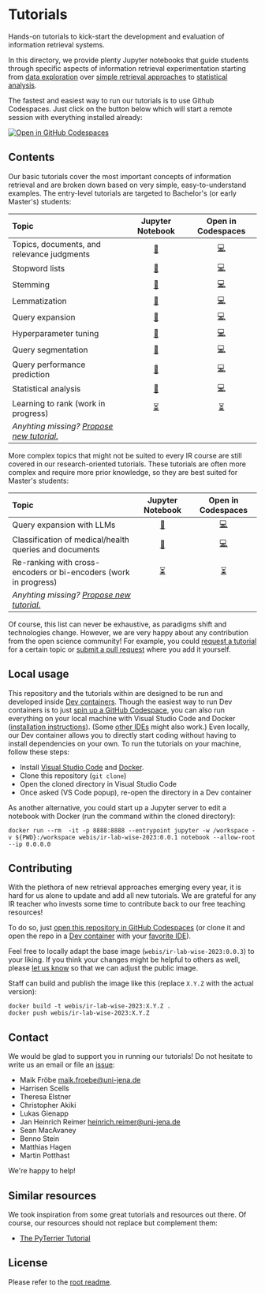 # Tutorials

Hands-on tutorials to kick-start the development and evaluation of information retrieval systems.

In this directory, we provide plenty Jupyter notebooks that guide students through specific aspects of information retrieval experimentation starting from [data exploration](#TODO) over [simple retrieval approaches](#TODO) to [statistical analysis](#TODO).

The fastest and easiest way to run our tutorials is to use Github Codespaces. Just click on the button below which will start a remote session with everything installed already:

[![Open in GitHub Codespaces](https://github.com/codespaces/badge.svg)](https://github.com/codespaces/new/tira-io/teaching-ir-with-shared-tasks?quickstart=1)

## Contents

Our basic tutorials cover the most important concepts of information retrieval and are broken down based on very simple, easy-to-understand examples. The entry-level tutorials are targeted to Bachelor's (or early Master's) students:

| Topic | Jupyter Notebook | Open in Codespaces |
|:--|:-:|:-:|
| Topics, documents, and relevance judgments | [🔗](tutorial-01-ir-datasets.ipynb) | [💻](https://github.com/codespaces/new/tira-io/teaching-ir-with-shared-tasks/tree/main/tutorials/tutorial-01-ir-datasets.ipynb?quickstart=1) |
| Stopword lists | [🔗](tutorial-02-stopword-lists.ipynb) | [💻](https://github.com/codespaces/new/tira-io/teaching-ir-with-shared-tasks/tree/main/tutorials/tutorial-02-stopword-lists.ipynb?quickstart=1) |
| Stemming | [🔗](tutorial-03-stemming.ipynb) | [💻](https://github.com/codespaces/new/tira-io/teaching-ir-with-shared-tasks/tree/main/tutorials/tutorial-03-stemming.ipynb?quickstart=1) |
| Lemmatization | [🔗](tutorial-04-lemmatization.ipynb) | [💻](https://github.com/codespaces/new/tira-io/teaching-ir-with-shared-tasks/tree/main/tutorials/tutorial-04-lemmatization.ipynb?quickstart=1) |
| Query expansion | [🔗](tutorial-05-query-expansion.ipynb) | [💻](https://github.com/codespaces/new/tira-io/teaching-ir-with-shared-tasks/tree/main/tutorials/tutorial-05-query-expansion.ipynb?quickstart=1) |
| Hyperparameter tuning | [🔗](tutorial-06-hyperparameter-tuning.ipynb) | [💻](https://github.com/codespaces/new/tira-io/teaching-ir-with-shared-tasks/tree/main/tutorials/tutorial-06-hyperparameter-tuning.ipynb?quickstart=1) |
| Query segmentation | [🔗](tutorial-07-query-segmentation.ipynb) | [💻](https://github.com/codespaces/new/tira-io/teaching-ir-with-shared-tasks/tree/main/tutorials/tutorial-07-query-segmentation.ipynb?quickstart=1) |
| Query performance prediction | [🔗](tutorial-08-query-performance-prediction.ipynb) | [💻](https://github.com/codespaces/new/tira-io/teaching-ir-with-shared-tasks/tree/main/tutorials/tutorial-08-query-performance-prediction.ipynb?quickstart=1) |
| Statistical analysis | [🔗](tutorial-10-statistical-analysis.ipynb) | [💻](https://github.com/codespaces/new/tira-io/teaching-ir-with-shared-tasks/tree/main/tutorials/tutorial-10-statistical-analysis.ipynb?quickstart=1) |
| Learning to rank (work in progress) | [⏳](https://github.com/tira-io/teaching-ir-with-shared-tasks/issues/2) | [⏳](https://github.com/tira-io/teaching-ir-with-shared-tasks/issues/2) |
| _Anyhting missing? [Propose new tutorial.](https://github.com/tira-io/teaching-ir-with-shared-tasks/issues/new)_ | | |

More complex topics that might not be suited to every IR course are still covered in our research-oriented tutorials. These tutorials are often more complex and require more prior knowledge, so they are best suited for Master's students:

| Topic | Jupyter Notebook | Open in Codespaces |
|:--|:-:|:-:|
| Query expansion with LLMs | [🔗](tutorial-09-query-expansion-with-llms.ipynb) | [💻](https://github.com/codespaces/new/tira-io/teaching-ir-with-shared-tasks/tree/main/tutorials/tutorial-09-query-expansion-with-llms.ipynb?quickstart=1) |
| Classification of medical/health queries and documents | [🔗](tutorial-research-medical-classification.ipynb) | [💻](https://github.com/codespaces/new/tira-io/teaching-ir-with-shared-tasks/tree/main/tutorials/tutorial-research-medical-classification.ipynb?quickstart=1) |
| Re-ranking with cross-encoders or bi-encoders (work in progress) | [⏳](https://github.com/tira-io/teaching-ir-with-shared-tasks/issues/3) | [⏳](https://github.com/tira-io/teaching-ir-with-shared-tasks/issues/3) |
| _Anyhting missing? [Propose new tutorial.](https://github.com/tira-io/teaching-ir-with-shared-tasks/issues/new)_ | | |

Of course, this list can never be exhaustive, as paradigms shift and technologies change.
However, we are very happy about any contribution from the open science community!
For example, you could [request a tutorial](https://github.com/tira-io/teaching-ir-with-shared-tasks/issues/new) for a certain topic or [submit a pull request](https://github.com/tira-io/teaching-ir-with-shared-tasks/compare) where you add it yourself.

## Local usage

This repository and the tutorials within are designed to be run and developed inside [Dev containers](https://containers.dev/). Though the easiest way to run Dev containers is to just [spin up a GitHub Codespace](https://github.com/codespaces/new/tira-io/teaching-ir-with-shared-tasks?quickstart=1), you can also run everything on your local machine with Visual Studio Code and Docker ([installation instructions](https://code.visualstudio.com/docs/devcontainers/containers#_installation)). (Some [other IDEs](https://containers.dev/supporting) might also work.) Even locally, our Dev container allows you to directly start coding without having to install dependencies on your own. To run the tutorials on your machine, follow these steps:

- Install [Visual Studio Code](https://code.visualstudio.com/download) and [Docker](https://www.docker.com/get-started/).
- Clone this repository (`git clone`)
- Open the cloned directory in Visual Studio Code
- Once asked (VS Code popup), re-open the directory in a Dev container

As another alternative, you could start up a Jupyter server to edit a notebook with Docker (run the command within the cloned directory):

```shell
docker run --rm  -it -p 8888:8888 --entrypoint jupyter -w /workspace -v ${PWD}:/workspace webis/ir-lab-wise-2023:0.0.1 notebook --allow-root --ip 0.0.0.0
```

## Contributing

With the plethora of new retrieval approaches emerging every year, it is hard for us alone to update and add all new tutorials. We are grateful for any IR teacher who invests some time to contribute back to our free teaching resources!

To do so, just [open this repository in GitHub Codespaces](https://github.com/codespaces/new/tira-io/teaching-ir-with-shared-tasks?quickstart=1) (or clone it and open the repo in a [Dev container](https://containers.dev/) with your [favorite IDE](https://containers.dev/supporting)).

Feel free to locally adapt the base image (`webis/ir-lab-wise-2023:0.0.3`) to your liking. If you think your changes might be helpful to others as well, please [let us know](#contact) so that we can adjust the public image.

Staff can build and publish the image like this (replace `X.Y.Z` with the actual version):

```shell
docker build -t webis/ir-lab-wise-2023:X.Y.Z .
docker push webis/ir-lab-wise-2023:X.Y.Z
```

## Contact

We would be glad to support you in running our tutorials!
Do not hesitate to write us an email or file an [issue](https://github.com/tira-io/teaching-ir-with-shared-tasks/issues/new):

- Maik Fröbe [maik.froebe@uni-jena.de](mailto:maik.froebe@uni-jena.de)
- Harrisen Scells
- Theresa Elstner
- Christopher Akiki
- Lukas Gienapp
- Jan Heinrich Reimer [heinrich.reimer@uni-jena.de](mailto:heinrich.reimer@uni-jena.de)
- Sean MacAvaney
- Benno Stein
- Matthias Hagen
- Martin Potthast

We're happy to help!

## Similar resources

We took inspiration from some great tutorials and resources out there. Of course, our resources should not replace but complement them:

- [The PyTerrier Tutorial](https://github.com/terrier-org/ecir2021tutorial)

## License

Please refer to the [root readme](../README.md).

